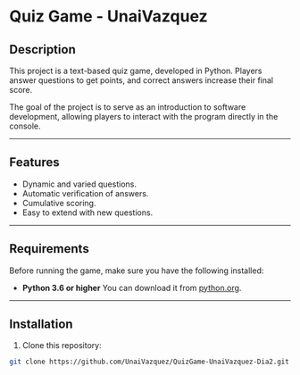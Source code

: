 # Quiz Game - UnaiVazquez

## Description
This project is a text-based quiz game, developed in Python. Players answer questions to get points, and correct answers increase their final score.

The goal of the project is to serve as an introduction to software development, allowing players to interact with the program directly in the console.

---

## Features
- Dynamic and varied questions.
- Automatic verification of answers.
- Cumulative scoring.
- Easy to extend with new questions.

---

## Requirements
Before running the game, make sure you have the following installed:

- **Python 3.6 or higher** 
You can download it from [python.org](https://www.python.org/downloads/).

---

## Installation
1. Clone this repository:
```bash
git clone https://github.com/UnaiVazquez/QuizGame-UnaiVazquez-Dia2.git